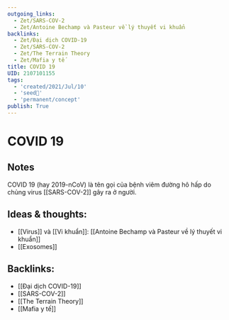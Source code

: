 ```yaml
---
outgoing_links:
  - Zet/SARS-COV-2
  - Zet/Antoine Bechamp và Pasteur về lý thuyết vi khuẩn
backlinks:
  - Zet/Đại dịch COVID-19
  - Zet/SARS-COV-2
  - Zet/The Terrain Theory
  - Zet/Mafia y tế
title: COVID 19
UID: 2107101155
tags:
  - 'created/2021/Jul/10'
  - 'seed🥜'
  - 'permanent/concept'
publish: True
---
```

# COVID 19

## Notes
COVID 19 (hay 2019-nCoV) là tên gọi của bệnh viêm đường hô hấp do chủng virus [[SARS-COV-2]] gây ra ở người.

## Ideas & thoughts:
- [[Virus]] và [[Vi khuẩn]]: [[Antoine Bechamp và Pasteur về lý thuyết vi khuẩn]]
- [[Exosomes]]

## Backlinks:
- [[Đại dịch COVID-19]]
- [[SARS-COV-2]]
- [[The Terrain Theory]]
- [[Mafia y tế]]
